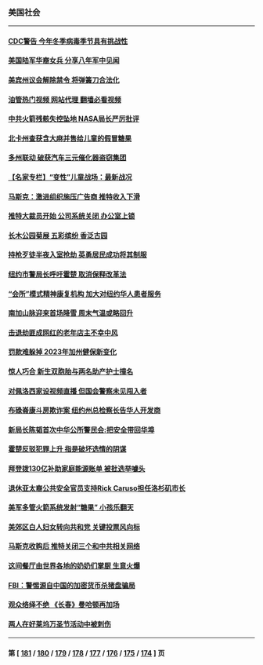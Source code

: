 ### 美国社会
---
#### [CDC警告 今年冬季病毒季节具有挑战性](../../pages/ncid1078160/n13859938.md?11051645) 
#### [美国陆军华裔女兵 分享八年军中见闻](../../pages/ncid1078160/n13859920.md?11051645) 
#### [美宾州议会解除禁令 将弹簧刀合法化](../../pages/ncid1078160/n13859818.md?11051645) 
#### [油管热门视频 网站代理 翻墙必看视频](http://132.145.103.77:81/youtube.html?11051645)
#### [中共火箭残骸失控坠地 NASA局长严厉批评](../../pages/ncid1078160/n13859814.md?11051645) 
#### [北卡州查获含大麻并售给儿童的假冒糖果](../../pages/ncid1078160/n13859792.md?11051645) 
#### [多州联动 破获汽车三元催化器盗窃集团](../../pages/ncid1078160/n13859780.md?11051645) 
#### [【名家专栏】“变性”儿童战场：最新战况](../../pages/ncid1078160/n13859546.md?11051645) 
#### [马斯克：激进组织施压广告商 推特收入下滑](../../pages/ncid1078160/n13859705.md?11051645) 
#### [推特大裁员开始 公司系统关闭 办公室上锁](../../pages/ncid1078160/n13859659.md?11051645) 
#### [长木公园菊展 五彩缤纷 香泛古园](../../pages/ncid1078160/n13859675.md?11051645) 
#### [持枪歹徒半夜入室抢劫 英勇居民成功将其制服](../../pages/ncid1078160/n13859353.md?11051645) 
#### [纽约市警局长呼吁霍楚 取消保释改革法](../../pages/ncid1078160/n13859207.md?11051645) 
#### [“会所”模式精神康复机构  加大对纽约华人患者服务](../../pages/ncid1078160/n13859186.md?11051645) 
#### [南加山脉迎来首场降雪 周末气温或略回升](../../pages/ncid1078160/n13859098.md?11051645) 
#### [击退劫匪成网红的老年店主不幸中风](../../pages/ncid1078160/n13859094.md?11051645) 
#### [罚款难躲掉 2023年加州健保新变化](../../pages/ncid1078160/n13858975.md?11051645) 
#### [惊人巧合 新生双胞胎与两名助产护士撞名](../../pages/ncid1078160/n13858547.md?11051645) 
#### [对佩洛西家设视频直播 但国会警察未见闯入者](../../pages/ncid1078160/n13858481.md?11051645) 
#### [布碌崙康斗房欺诈案 纽约州总检察长告华人开发商](../../pages/ncid1078160/n13858412.md?11051645) 
#### [新局长陈韬首次中华公所警民会:把安全带回华埠](../../pages/ncid1078160/n13858402.md?11051645) 
#### [霍楚反驳犯罪上升 指是破坏选情的阴谋](../../pages/ncid1078160/n13858415.md?11051645) 
#### [拜登拨130亿补助家庭能源账单 被批选举噱头](../../pages/ncid1078160/n13858227.md?11051645) 
#### [退休亚太裔公共安全官员支持Rick Caruso担任洛杉矶市长](../../pages/ncid1078160/n13858246.md?11051645) 
#### [美军多管火箭系统发射“糖果” 小孩乐翻天](../../pages/ncid1078160/n13857788.md?11051645) 
#### [美郊区白人妇女转向共和党 关键投票风向标](../../pages/ncid1078160/n13858125.md?11051645) 
#### [马斯克收购后 推特关闭三个和中共相关网络](../../pages/ncid1078160/n13858100.md?11051645) 
#### [这间餐厅由世界各地的奶奶们掌厨 生意火爆](../../pages/ncid1078160/n13857713.md?11051645) 
#### [FBI：警惕源自中国的加密货币杀猪盘骗局](../../pages/ncid1078160/n13857645.md?11051645) 
#### [观众络绎不绝 《长春》曼哈顿再加场](../../pages/ncid1078160/n13857600.md?11051645) 
#### [两人在好莱坞万圣节活动中被刺伤](../../pages/ncid1078160/n13857564.md?11051645) 

---
#### 第 [ [181](./181.md?11051645) / [180](./180.md?11051645) / [179](./179.md?11051645) / [178](./178.md?11051645) / [177](./177.md?11051645) / [176](./176.md?11051645) / [175](./175.md?11051645) / [174](./174.md?11051645) ] 页
